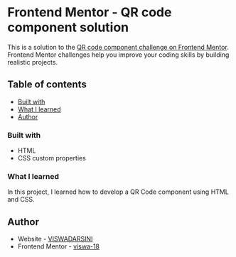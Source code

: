 # Frontend Mentor - QR code component solution

This is a solution to the [QR code component challenge on Frontend Mentor](https://www.frontendmentor.io/challenges/qr-code-component-iux_sIO_H). Frontend Mentor challenges help you improve your coding skills by building realistic projects. 

## Table of contents

  - [Built with](#built-with)
  - [What I learned](#what-i-learned)
  - [Author](#author)


### Built with

- HTML
- CSS custom properties


### What I learned

In this project, I learned how to develop a QR Code component using HTML and CSS.

## Author

- Website - [VISWADARSINI](https://app.netlify.com/teams/viswa-18)
- Frontend Mentor - [viswa-18](https://www.frontendmentor.io/profile/viswa-18)


